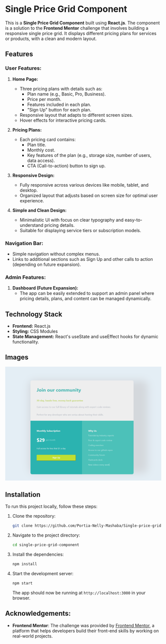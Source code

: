 

# Single Price Grid Component

This is a **Single Price Grid Component** built using **React.js**. The component is a solution to the **Frontend Mentor** challenge that involves building a responsive single price grid. It displays different pricing plans for services or products, with a clean and modern layout.

## Features

### User Features:
1. **Home Page:**
   - Three pricing plans with details such as:
     - Plan name (e.g., Basic, Pro, Business).
     - Price per month.
     - Features included in each plan.
     - "Sign Up" button for each plan.
   - Responsive layout that adapts to different screen sizes.
   - Hover effects for interactive pricing cards.

2. **Pricing Plans:**
   - Each pricing card contains:
     - Plan title.
     - Monthly cost.
     - Key features of the plan (e.g., storage size, number of users, data access).
     - CTA (Call-to-action) button to sign up.

3. **Responsive Design:**
   - Fully responsive across various devices like mobile, tablet, and desktop.
   - Organized layout that adjusts based on screen size for optimal user experience.

4. **Simple and Clean Design:**
   - Minimalistic UI with focus on clear typography and easy-to-understand pricing details.
   - Suitable for displaying service tiers or subscription models.

### Navigation Bar:
- Simple navigation without complex menus.
- Links to additional sections such as Sign Up and other calls to action (depending on future expansion).

### Admin Features:
1. **Dashboard (Future Expansion):**
   - The app can be easily extended to support an admin panel where pricing details, plans, and content can be managed dynamically.
   
## Technology Stack
- **Frontend:** React.js
- **Styling:** CSS Modules
- **State Management:** React's useState and useEffect hooks for dynamic functionality.
  
## Images

![](src/Single-grid-component.PNG)

## Installation

To run this project locally, follow these steps:

1. Clone the repository:
   ```bash
   git clone https://github.com/Portia-Nelly-Mashaba/Single-price-grid-component
   ```

2. Navigate to the project directory:
   ```bash
   cd single-price-grid-component
   ```

3. Install the dependencies:
   ```bash
   npm install
   ```

4. Start the development server:
   ```bash
   npm start
   ```

   The app should now be running at `http://localhost:3000` in your browser.




## Acknowledgements:
- **Frontend Mentor**: The challenge was provided by [Frontend Mentor](https://www.frontendmentor.io/challenges), a platform that helps developers build their front-end skills by working on real-world projects.
  
